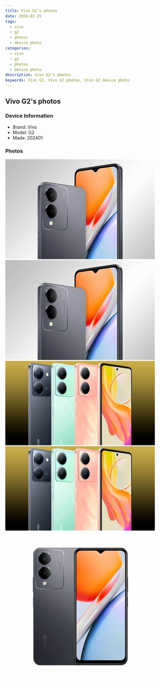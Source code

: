 ```yaml
---
title: Vivo G2's photos
date: 2024-02-25
tags: 
  - vivo
  - g2
  - photos
  - device photo
categories: 
  - vivo
  - g2
  - photos
  - device photo
description: Vivo G2's photos
keywords: Vivo G2, Vivo G2 photos, Vivo G2 device photo
---
```


## Vivo G2's photos

### Device Information

- Brand: Vivo
- Model: G2
- Made: 202401

### Photos

![/images/best-assets/devices/vivo/vivo-g2/1.jpg](/images/best-assets/devices/vivo/vivo-g2/1.jpg)
![/images/best-assets/devices/vivo/vivo-g2/2.jpg](/images/best-assets/devices/vivo/vivo-g2/2.jpg)
![/images/best-assets/devices/vivo/vivo-g2/3.jpg](/images/best-assets/devices/vivo/vivo-g2/3.jpg)
![/images/best-assets/devices/vivo/vivo-g2/4.jpg](/images/best-assets/devices/vivo/vivo-g2/4.jpg)
![/images/best-assets/devices/vivo/vivo-g2/5.jpg](/images/best-assets/devices/vivo/vivo-g2/5.jpg)
